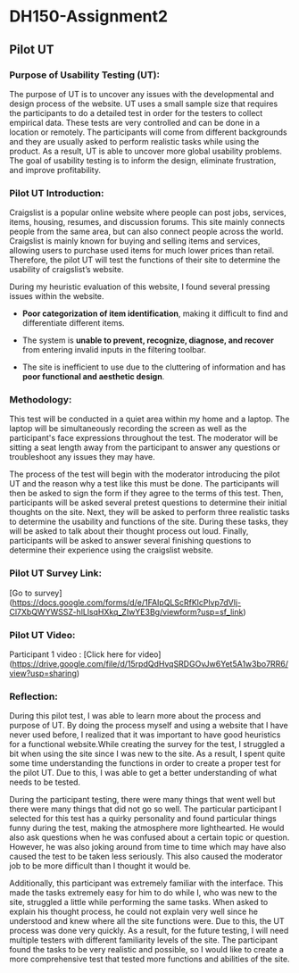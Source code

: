 # DH150-Assignment2
## Pilot UT

### Purpose of Usability Testing (UT):

The purpose of UT is to uncover any issues with the developmental and design process of the website. UT uses a small sample size that requires the participants to do a detailed test in order for the testers to collect empirical data. These tests are very controlled and can be done in a location or remotely. The participants will come from different backgrounds and they are usually asked to perform realistic tasks while using the product. As a result, UT is able to uncover more global usability problems. The goal of usability testing is to inform the design, eliminate frustration, and improve profitability. 

### Pilot UT Introduction:

Craigslist is a popular online website where people can post jobs, services, items, housing, resumes, and discussion forums. This site mainly connects people from the same area, but can also connect people across the world. Craigslist is mainly known for buying and selling items and services, allowing users to purchase used items for much lower prices than retail. Therefore, the pilot UT will test the functions of their site to determine the usability of craigslist’s website. 

During my heuristic evaluation of this website, I found several pressing issues within the website. 

- **Poor categorization of item identification**, making it difficult to find and differentiate different items. 

- The system is **unable to prevent, recognize, diagnose, and recover** from entering invalid inputs in the filtering toolbar. 

 - The site is inefficient to use due to the cluttering of information and has **poor functional and aesthetic design**.

### Methodology:

This test will be conducted in a quiet area within my home and a laptop. The laptop will be simultaneously recording the screen as well as the participant's face expressions throughout the test. The moderator will be sitting a seat length away from the participant to answer any questions or troubleshoot any issues they may have.

The process of the test will begin with the moderator introducing the pilot UT and the reason why a test like this must be done. The participants will then be asked to sign the form if they agree to the terms of this test. Then, participants will be asked several pretest questions to determine their initial thoughts on the site. Next, they will be asked to perform three realistic tasks to determine the usability and functions of the site. During these tasks, they will be asked to talk about their thought process out loud. Finally, participants will be asked to answer several finishing questions to determine their experience using the craigslist website. 


### Pilot UT Survey Link: 

[Go to survey] (https://docs.google.com/forms/d/e/1FAIpQLScRfKlcPlvp7dVlj-Cl7XbQWYWSSZ-hlLlsqHXkq_ZIwYE3Bg/viewform?usp=sf_link)


### Pilot UT Video:

Participant 1 video : [Click here for video] (https://drive.google.com/file/d/15rpdQdHvqSRDGOvJw6Yet5A1w3bo7RR6/view?usp=sharing)


### Reflection:

During this pilot test, I was able to learn more about the process and purpose of UT. By doing the process myself and using a website that I have never used before, I realized that it was important to have good heuristics for a functional website.While creating the survey for the test, I struggled a bit when using the site since I was new to the site. As a result, I spent quite some time understanding the functions in order to create a proper test for the pilot UT. Due to this, I was able to get a better understanding of what needs to be tested. 

During the participant testing, there were many things that went well but there were many things that did not go so well. The particular participant I selected for this test has a quirky personality and found particular things funny during the test, making the atmosphere more lighthearted. He would also ask questions when he was confused about a certain topic or question. However, he was also joking around from time to time which may have also caused the test to be taken less seriously. This also caused the moderator job to be more difficult than I thought it would be. 

Additionally, this participant was extremely familiar with the interface. This made the tasks extremely easy for him to do while I, who was new to the site, struggled a little while performing the same tasks. When asked to explain his thought process, he could not explain very well since he understood and knew where all the site functions were. Due to this, the UT process was done very quickly. As a result, for the future testing, I will need multiple testers with different familiarity levels of the site. The participant found the tasks to be very realistic and possible, so I would like to create a more comprehensive test that tested more functions and abilities of the site.
